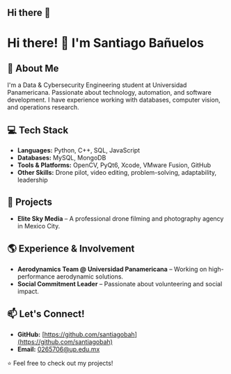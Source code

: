 ## Hi there 👋

# Hi there! 👋 I'm Santiago Bañuelos

## 🚀 About Me
I'm a Data & Cybersecurity Engineering student at Universidad Panamericana. Passionate about technology, automation, and software development. I have experience working with databases, computer vision, and operations research. 

## 💻 Tech Stack
- **Languages:** Python, C++, SQL, JavaScript
- **Databases:** MySQL, MongoDB
- **Tools & Platforms:** OpenCV, PyQt6, Xcode, VMware Fusion, GitHub
- **Other Skills:** Drone pilot, video editing, problem-solving, adaptability, leadership

## 🎯 Projects
- **Elite Sky Media** – A professional drone filming and photography agency in Mexico City.

## 🌎 Experience & Involvement
- **Aerodynamics Team @ Universidad Panamericana** – Working on high-performance aerodynamic solutions.
- **Social Commitment Leader** – Passionate about volunteering and social impact.

## 📫 Let's Connect!
- **GitHub:** [https://github.com/santiagobah](https://github.com/santiagobah)
- **Email:** 0265706@up.edu.mx

⭐️ Feel free to check out my projects!

